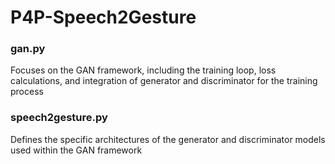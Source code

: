 # P4P-Speech2Gesture

### gan.py

Focuses on the GAN framework, including the training loop, loss calculations, and integration of generator and discriminator for the training process

### speech2gesture.py

Defines the specific architectures of the generator and discriminator models used within the GAN framework
